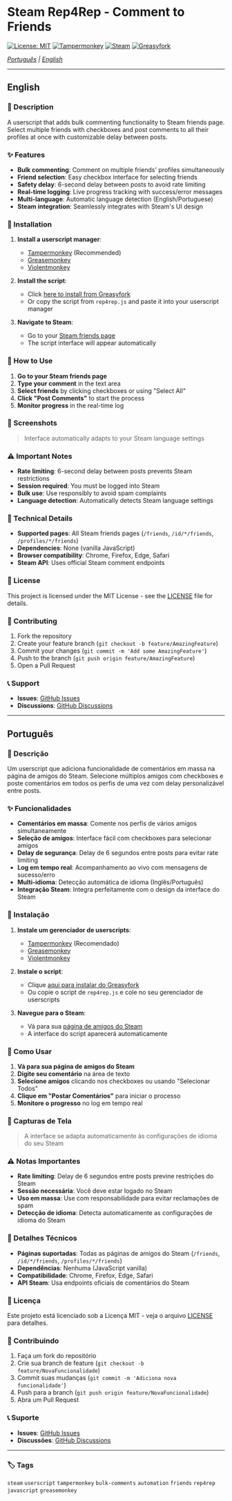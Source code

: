 # Steam Rep4Rep - Comment to Friends

[![License: MIT](https://img.shields.io/badge/License-MIT-yellow.svg)](https://opensource.org/licenses/MIT)
[![Tampermonkey](https://img.shields.io/badge/Tampermonkey-Compatible-green.svg)](https://www.tampermonkey.net/)
[![Steam](https://img.shields.io/badge/Steam-Community-blue.svg)](https://steamcommunity.com/)
[![Greasyfork](https://img.shields.io/badge/Greasyfork-Install-red.svg)](https://greasyfork.org/pt-BR/scripts/540752-steam-rep4rep-comment-to-friends)

*[Português](#português) | [English](#english)*

---

## English

### 📝 Description

A userscript that adds bulk commenting functionality to Steam friends page. Select multiple friends with checkboxes and post comments to all their profiles at once with customizable delay between posts.

### ✨ Features

- **Bulk commenting**: Comment on multiple friends' profiles simultaneously
- **Friend selection**: Easy checkbox interface for selecting friends
- **Safety delay**: 6-second delay between posts to avoid rate limiting
- **Real-time logging**: Live progress tracking with success/error messages
- **Multi-language**: Automatic language detection (English/Portuguese)
- **Steam integration**: Seamlessly integrates with Steam's UI design

### 🚀 Installation

1. **Install a userscript manager**:
   - [Tampermonkey](https://www.tampermonkey.net/) (Recommended)
   - [Greasemonkey](https://www.greasespot.net/)
   - [Violentmonkey](https://violentmonkey.github.io/)

2. **Install the script**:
   - Click [here to install from Greasyfork](https://greasyfork.org/pt-BR/scripts/540752-steam-rep4rep-comment-to-friends)
   - Or copy the script from `rep4rep.js` and paste it into your userscript manager

3. **Navigate to Steam**:
   - Go to your [Steam friends page](https://steamcommunity.com/id/yourusername/friends)
   - The script interface will appear automatically

### 🎯 How to Use

1. **Go to your Steam friends page**
2. **Type your comment** in the text area
3. **Select friends** by clicking checkboxes or using "Select All"
4. **Click "Post Comments"** to start the process
5. **Monitor progress** in the real-time log

### 📸 Screenshots

> Interface automatically adapts to your Steam language settings

### ⚠️ Important Notes

- **Rate limiting**: 6-second delay between posts prevents Steam restrictions
- **Session required**: You must be logged into Steam
- **Bulk use**: Use responsibly to avoid spam complaints
- **Language detection**: Automatically detects Steam language settings

### 🔧 Technical Details

- **Supported pages**: All Steam friends pages (`/friends`, `/id/*/friends`, `/profiles/*/friends`)
- **Dependencies**: None (vanilla JavaScript)
- **Browser compatibility**: Chrome, Firefox, Edge, Safari
- **Steam API**: Uses official Steam comment endpoints

### 📄 License

This project is licensed under the MIT License - see the [LICENSE](LICENSE) file for details.

### 🤝 Contributing

1. Fork the repository
2. Create your feature branch (`git checkout -b feature/AmazingFeature`)
3. Commit your changes (`git commit -m 'Add some AmazingFeature'`)
4. Push to the branch (`git push origin feature/AmazingFeature`)
5. Open a Pull Request

### 📞 Support

- **Issues**: [GitHub Issues](https://github.com/bernardopg/steam-rep4rep/issues)
- **Discussions**: [GitHub Discussions](https://github.com/bernardopg/steam-rep4rep/discussions)

---

## Português

### 📝 Descrição

Um userscript que adiciona funcionalidade de comentários em massa na página de amigos do Steam. Selecione múltiplos amigos com checkboxes e poste comentários em todos os perfis de uma vez com delay personalizável entre posts.

### ✨ Funcionalidades

- **Comentários em massa**: Comente nos perfis de vários amigos simultaneamente
- **Seleção de amigos**: Interface fácil com checkboxes para selecionar amigos
- **Delay de segurança**: Delay de 6 segundos entre posts para evitar rate limiting
- **Log em tempo real**: Acompanhamento ao vivo com mensagens de sucesso/erro
- **Multi-idioma**: Detecção automática de idioma (Inglês/Português)
- **Integração Steam**: Integra perfeitamente com o design da interface do Steam

### 🚀 Instalação

1. **Instale um gerenciador de userscripts**:
   - [Tampermonkey](https://www.tampermonkey.net/) (Recomendado)
   - [Greasemonkey](https://www.greasespot.net/)
   - [Violentmonkey](https://violentmonkey.github.io/)

2. **Instale o script**:
   - Clique [aqui para instalar do Greasyfork](https://greasyfork.org/pt-BR/scripts/540752-steam-rep4rep-comment-to-friends)
   - Ou copie o script de `rep4rep.js` e cole no seu gerenciador de userscripts

3. **Navegue para o Steam**:
   - Vá para sua [página de amigos do Steam](https://steamcommunity.com/id/seuusuario/friends)
   - A interface do script aparecerá automaticamente

### 🎯 Como Usar

1. **Vá para sua página de amigos do Steam**
2. **Digite seu comentário** na área de texto
3. **Selecione amigos** clicando nos checkboxes ou usando "Selecionar Todos"
4. **Clique em "Postar Comentários"** para iniciar o processo
5. **Monitore o progresso** no log em tempo real

### 📸 Capturas de Tela

> A interface se adapta automaticamente às configurações de idioma do seu Steam

### ⚠️ Notas Importantes

- **Rate limiting**: Delay de 6 segundos entre posts previne restrições do Steam
- **Sessão necessária**: Você deve estar logado no Steam
- **Uso em massa**: Use com responsabilidade para evitar reclamações de spam
- **Detecção de idioma**: Detecta automaticamente as configurações de idioma do Steam

### 🔧 Detalhes Técnicos

- **Páginas suportadas**: Todas as páginas de amigos do Steam (`/friends`, `/id/*/friends`, `/profiles/*/friends`)
- **Dependências**: Nenhuma (JavaScript vanilla)
- **Compatibilidade**: Chrome, Firefox, Edge, Safari
- **API Steam**: Usa endpoints oficiais de comentários do Steam

### 📄 Licença

Este projeto está licenciado sob a Licença MIT - veja o arquivo [LICENSE](LICENSE) para detalhes.

### 🤝 Contribuindo

1. Faça um fork do repositório
2. Crie sua branch de feature (`git checkout -b feature/NovaFuncionalidade`)
3. Commit suas mudanças (`git commit -m 'Adiciona nova funcionalidade'`)
4. Push para a branch (`git push origin feature/NovaFuncionalidade`)
5. Abra um Pull Request

### 📞 Suporte

- **Issues**: [GitHub Issues](https://github.com/bernardopg/steam-rep4rep/issues)
- **Discussões**: [GitHub Discussions](https://github.com/bernardopg/steam-rep4rep/discussions)

---

### 🏷️ Tags

`steam` `userscript` `tampermonkey` `bulk-comments` `automation` `friends` `rep4rep` `javascript` `greasemonkey`
